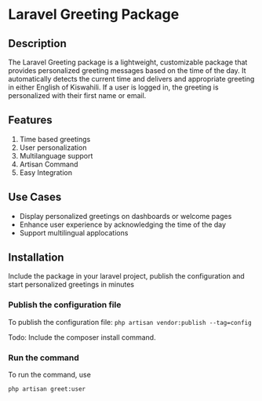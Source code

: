 # Laravel Greeting Package

## Description

The Laravel Greeting package is a lightweight, customizable package that provides personalized greeting messages based on the time of the day. It automatically detects the current time and delivers and appropriate greeting in either English of Kiswahili. If a user is logged in, the greeting is personalized with their first name or email.

## Features

1. Time based greetings
2. User personalization
3. Multilanguage support
4. Artisan Command
5. Easy Integration

## Use Cases

- Display personalized greetings on dashboards or welcome pages
- Enhance user experience by acknowledging the time of the day
- Support multilingual applocations

## Installation

Include the package in your laravel project, publish the configuration and start personalized greetings in minutes



### Publish the configuration file

To publish the configuration file:
`php artisan vendor:publish --tag=config`

Todo: Include the composer install command.

### Run the command

To run the command, use

`php artisan greet:user`